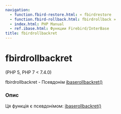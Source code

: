 ```yaml
---
navigation:
  - function.fbird-restore.html: « fbirdrestore
  - function.fbird-rollback.html: fbirdrollback »
  - index.html: PHP Manual
  - ref.ibase.html: Функции Firebird/InterBase
title: fbirdrollbackret
---
```

# fbirdrollbackret

(PHP 5, PHP 7 < 7.4.0)

fbirdrollbackret - Псевдонім [ibaserollbackret()](function.ibase-rollback-ret.html)

### Опис

Ця функція є псевдонімом: [ibaserollbackret()](function.ibase-rollback-ret.html)
